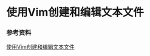 # 使用Vim创建和编辑文本文件

### 参考资料

[使用Vim创建和编辑文本文件](https://blog.csdn.net/qinfuan2017/article/details/79728906)